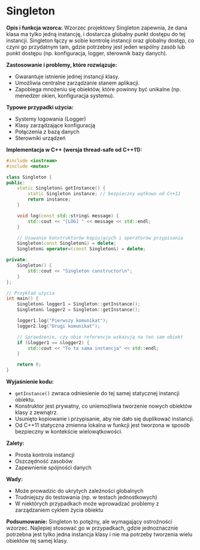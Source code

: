 # Singleton
**Opis i funkcja wzorca:**
Wzorzec projektowy Singleton zapewnia, że dana klasa ma tylko jedną instancję, i dostarcza globalny punkt dostępu do tej instancji. Singleton łączy w sobie kontrolę instancji oraz globalny dostęp, co czyni go przydatnym tam, gdzie potrzebny jest jeden wspólny zasób lub punkt dostępu (np. konfiguracja, logger, sterownik bazy danych).

**Zastosowanie i problemy, które rozwiązuje:**

* Gwarantuje istnienie jednej instancji klasy.
* Umożliwia centralne zarządzanie stanem aplikacji.
* Zapobiega mnożeniu się obiektów, które powinny być unikalne (np. menedżer okien, konfiguracja systemu).

**Typowe przypadki użycia:**

* Systemy logowania (Logger)
* Klasy zarządzające konfiguracją
* Połączenia z bazą danych
* Sterowniki urządzeń

**Implementacja w C++ (wersja thread-safe od C++11):**

```cpp
#include <iostream>
#include <mutex>

class Singleton {
public:
    static Singleton& getInstance() {
        static Singleton instance; // bezpieczny wątkowo od C++11
        return instance;
    }

    void log(const std::string& message) {
        std::cout << "[LOG] " << message << std::endl;
    }

    // Usuwanie konstruktorów kopiujących i operatorów przypisania
    Singleton(const Singleton&) = delete;
    Singleton& operator=(const Singleton&) = delete;

private:
    Singleton() {
        std::cout << "Singleton constructor\n";
    }
};

// Przykład użycia
int main() {
    Singleton& logger1 = Singleton::getInstance();
    Singleton& logger2 = Singleton::getInstance();

    logger1.log("Pierwszy komunikat");
    logger2.log("Drugi komunikat");

    // Sprawdzenie, czy obie referencje wskazują na ten sam obiekt
    if (&logger1 == &logger2) {
        std::cout << "To ta sama instancja" << std::endl;
    }

    return 0;
}
```

**Wyjaśnienie kodu:**

* `getInstance()` zwraca odniesienie do tej samej statycznej instancji obiektu.
* Konstruktor jest prywatny, co uniemożliwia tworzenie nowych obiektów klasy z zewnątrz.
* Usunięto kopiowanie i przypisanie, aby nie dało się duplikować instancji.
* Od C++11 statyczna zmienna lokalna w funkcji jest tworzona w sposób bezpieczny w kontekście wielowątkowości.

**Zalety:**

* Prosta kontrola instancji
* Oszczędność zasobów
* Zapewnienie spójności danych

**Wady:**

* Może prowadzic do ukrytych zależności globalnych
* Trudniejszy do testowania (np. w testach jednostkowych)
* W niektórych przypadkach może wprowadzać problemy z zarządzaniem cyklem życia obiektu

**Podsumowanie:**
Singleton to potężny, ale wymagający ostrożności wzorzec. Najlepiej stosować go w przypadkach, gdzie jednoznacznie potrzebna jest tylko jedna instancja klasy i nie ma potrzeby tworzenia wielu obiektów tej samej klasy.
